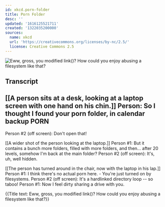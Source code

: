 ```yaml
---
id: xkcd.porn-folder
title: Porn Folder
desc: ''
updated: '1616125521711'
created: '1322035200000'
sources:
  name: xkcd
  url: 'https://creativecommons.org/licenses/by-nc/2.5/'
  license: Creative Commons 2.5
---
```

![Eww, gross, you modified link()? How could you enjoy abusing a filesystem like that?](https://imgs.xkcd.com/comics/porn_folder.png)

## Transcript
[[A person sits at a desk, looking at a laptop screen with one hand on his chin.]]
Person: So I thought I found your porn folder, in calendar
backup
PORN
 --
Person #2 (off screen): Don't open that!

[[A wider shot of the person looking at the laptop.]]
Person #1: But it contains a bunch more folders, filled with more folders, and then... after 20 levels, somehow I'm back at the main folder?
Person #2 (off screen): It's, uh, well hidden.

[[The person has turned around in the chair, now with the laptop in his lap.]]
Person #1: I think there's no actual porn here. - You're just turned on by filesystems.
Person #2 (off screen): It's a hardlinked directory loop -- so taboo!
Person #1: Now I feel dirty sharing a drive with you.

{{Title text: Eww, gross, you modified link()? How could you enjoy abusing a filesystem like that?}}
